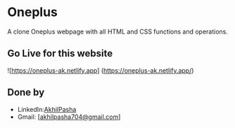 # Oneplus
A clone Oneplus webpage with all HTML and CSS functions and operations.

## Go Live for this website
![https://oneplus-ak.netlify.app] (https://oneplus-ak.netlify.app/)

## Done by
- LinkedIn:[AkhilPasha](https://www.linkedin.com/in/akhilpasha/)
- Gmail: [akhilpasha704@gmail.com]

